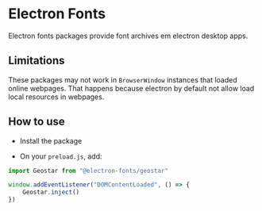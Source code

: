 # Electron Fonts

Electron fonts packages provide font archives em electron desktop apps.

## Limitations

These packages may not work in `BrowserWindow` instances that loaded online webpages. That happens because electron by default not allow load local resources in webpages.

## How to use

* Install the package

* On your `preload.js`, add:

```ts
import Geostar from "@electron-fonts/geostar"

window.addEventListener("DOMContentLoaded", () => {
    Geostar.inject()
})
```